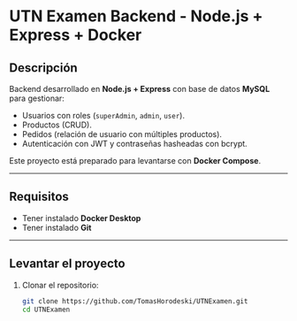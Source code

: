 # UTN Examen Backend - Node.js + Express + Docker

## Descripción
Backend desarrollado en **Node.js + Express** con base de datos **MySQL** para gestionar:
- Usuarios con roles (`superAdmin`, `admin`, `user`).
- Productos (CRUD).
- Pedidos (relación de usuario con múltiples productos).
- Autenticación con JWT y contraseñas hasheadas con bcrypt.

Este proyecto está preparado para levantarse con **Docker Compose**.

---

## Requisitos
- Tener instalado **Docker Desktop**
- Tener instalado **Git**

---

## Levantar el proyecto

1. Clonar el repositorio:
   ```bash
   git clone https://github.com/TomasHorodeski/UTNExamen.git
   cd UTNExamen
